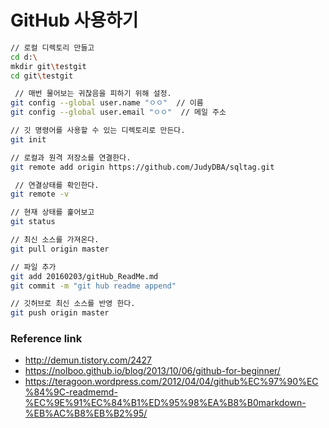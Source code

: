# GitHub 사용하기 



```bash
// 로컬 디렉토리 만들고
cd d:\
mkdir git\testgit
cd git\testgit

 // 매번 물어보는 귀찮음을 피하기 위해 설정.
git config --global user.name "ㅇㅇ"  // 이름
git config --global user.email "ㅇㅇ"  // 메일 주소 

// 깃 명령어를 사용할 수 있는 디렉토리로 만든다.
git init            

// 로컬과 원격 저장소를 연결한다.
git remote add origin https://github.com/JudyDBA/sqltag.git 

 // 연결상태를 확인한다.
git remote -v 

// 현재 상태를 훑어보고
git status          

// 최신 소스를 가져온다. 
git pull origin master 

// 파일 추가 
git add 20160203/gitHub_ReadMe.md
git commit -m "git hub readme append"

// 깃허브로 최신 소스를 반영 한다. 
git push origin master 

```


### Reference link
* http://demun.tistory.com/2427
* https://nolboo.github.io/blog/2013/10/06/github-for-beginner/
* https://teragoon.wordpress.com/2012/04/04/github%EC%97%90%EC%84%9C-readmemd-%EC%9E%91%EC%84%B1%ED%95%98%EA%B8%B0markdown-%EB%AC%B8%EB%B2%95/
